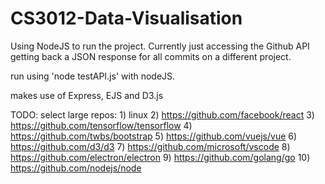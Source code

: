 # CS3012-Data-Visualisation

Using NodeJS to run the project. Currently just accessing the Github API getting back a JSON response for all commits on a different project.

run using 'node testAPI.js' with nodeJS.  


makes use of Express, EJS and D3.js


TODO:
select large repos:
	1) linux
	2) https://github.com/facebook/react
	3) https://github.com/tensorflow/tensorflow
	4) https://github.com/twbs/bootstrap
	5) https://github.com/vuejs/vue
	6) https://github.com/d3/d3
	7) https://github.com/microsoft/vscode
	8) https://github.com/electron/electron
	9) https://github.com/golang/go
   10) https://github.com/nodejs/node